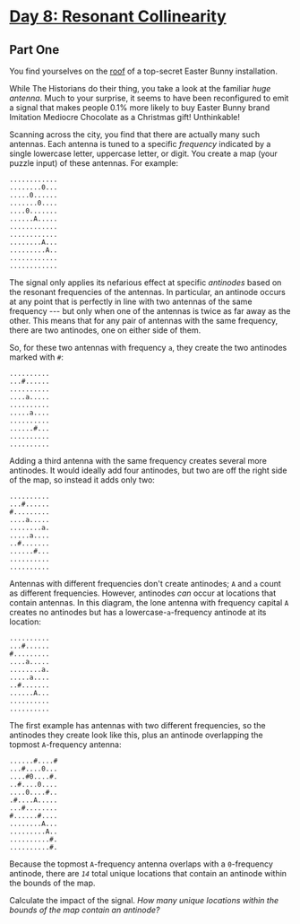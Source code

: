 # [Day 8: Resonant Collinearity](https://adventofcode.com/2024/day/8)

## Part One

You find yourselves on the [roof](https://adventofcode.com/2016/day/25) of a top-secret Easter Bunny installation.

While The Historians do their thing, you take a look at the familiar *huge antenna*.  Much to your surprise, it seems to have been reconfigured to emit a signal that makes people 0.1% more likely to buy Easter Bunny brand Imitation Mediocre Chocolate as a Christmas gift!  Unthinkable!

Scanning across the city, you find that there are actually many such antennas.  Each antenna is tuned to a specific *frequency* indicated by a single lowercase letter, uppercase letter, or digit.  You create a map (your puzzle input) of these antennas.  For example:
```
............
........0...
.....0......
.......0....
....0.......
......A.....
............
............
........A...
.........A..
............
............
```

The signal only applies its nefarious effect at specific *antinodes* based on the resonant frequencies of the antennas.  In particular, an antinode occurs at any point that is perfectly in line with two antennas of the same frequency --- but only when one of the antennas is twice as far away as the other.  This means that for any pair of antennas with the same frequency, there are two antinodes, one on either side of them.

So, for these two antennas with frequency `a`, they create the two antinodes marked with `#`:
```
..........
...#......
..........
....a.....
..........
.....a....
..........
......#...
..........
..........
```

Adding a third antenna with the same frequency creates several more antinodes.  It would ideally add four antinodes, but two are off the right side of the map, so instead it adds only two:
```
..........
...#......
#.........
....a.....
........a.
.....a....
..#.......
......#...
..........
..........
```

Antennas with different frequencies don't create antinodes; `A` and `a` count as different frequencies.  However, antinodes *can* occur at locations that contain antennas.  In this diagram, the lone antenna with frequency capital `A` creates no antinodes but has a lowercase-`a`-frequency antinode at its location:
```
..........
...#......
#.........
....a.....
........a.
.....a....
..#.......
......A...
..........
..........
```

The first example has antennas with two different frequencies, so the antinodes they create look like this, plus an antinode overlapping the topmost `A`-frequency antenna:
```
......#....#
...#....0...
....#0....#.
..#....0....
....0....#..
.#....A.....
...#........
#......#....
........A...
.........A..
..........#.
..........#.
```

Because the topmost `A`-frequency antenna overlaps with a `0`-frequency antinode, there are *`14`* total unique locations that contain an antinode within the bounds of the map.

Calculate the impact of the signal.  *How many unique locations within the bounds of the map contain an antinode?*
